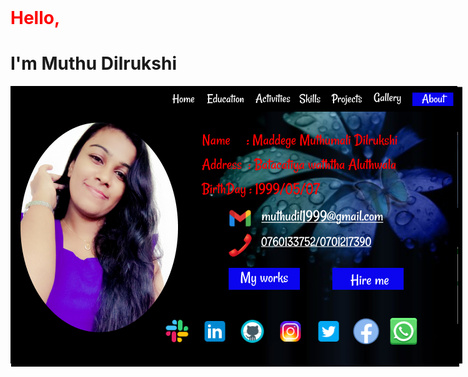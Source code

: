 <html>
<head>
</head>
<body>
<header>
<style>
main>h1:nth-child(1){
color:black;
}
main>h1:nth-child(1){
color:red;
}
main>div{
position:absolute;
width:100wh;
height:500px:
}
</style>

</header>
<main>
<h1>Hello,</h1>
<h1>I'm Muthu Dilrukshi</h1>
<div><img src="assets/image/pic1.png"></div>
<div><img src="assets/image/pic2.png"></div>
<div><img src="assets/image/pic3.png"></div>
<div><img src="assets/image/pic4.png"></div>
<div><img src="assets/image/pic5.png"></div>
<div><img src="assets/image/pic6.png"></div>
<div><img src="assets/image/pic7.png"></div>
<div><img src="assets/image/pic8.png"></div>
<div><img src="assets/image/pic9.png"></div>

</main>
</body>
</html>